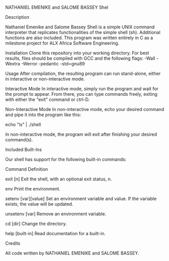 NATHANIEL EMENIKE  and SALOME BASSEY   Shel


Description


Nathaniel Emenike  and Salome Bassey  Shell is a simple UNIX command interpreter that replicates functionalities  of the simple shell (sh). Additional functions are also included. This program was written entirely in C as a milestone project for ALX Africa Software Engineering.


Installation
Clone this repository into your working directory. For best results, files should be compiled with GCC and the following flags: -Wall -Wextra -Werror -pedantic -std=gnu89


Usage
After compilation, the resulting program can run stand-alone, either in interactive or non-interactive mode.


Interactive Mode
In interactive mode, simply run the program and wait for the prompt to appear. From there, you can type commands freely, exiting with either the "exit" command or ctrl-D.


Non-Interactive Mode
In non-interactive mode, echo your desired command and pipe it into the program like this:

echo "ls" | ./shell


In non-interactive mode, the program will exit after finishing your desired command(s).

Included Built-Ins

Our shell has support for the following built-in commands:

Command         	Definition

exit [n]	       Exit the shell, with an optional exit status, n.

env              	Print the environment.

setenv [var][value]	Set an environment variable and value. If the variable exists, the value will be updated.

unsetenv [var]	        Remove an environment variable.

cd [dir]	        Change the directory.

help [built-in]	        Read documentation for a built-in.



Credits

All code written by  NATHANIEL EMENIKE  and SALOME BASSEY.

